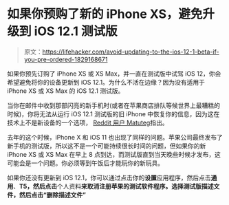 # 如果你预购了新的 iPhone XS，避免升级到 iOS 12.1 测试版

> 原文：<https://lifehacker.com/avoid-updating-to-the-ios-12-1-beta-if-you-pre-ordered-1829168671>

如果你预先订购了 iPhone XS 或 XS Max，并一直在测试版中试驾 iOS 12，你会希望避免将你的设备更新到 iOS 12.1。为什么不活在边缘？因为没有适用于 iPhone XS 或 XS Max 的 iOS 12.1 测试版。



当你在邮件中收到那部闪亮的新手机时(或者在苹果商店排队等候世界上最糟糕的时候)，你将无法从运行 iOS 12.1 测试版的旧 iPhone 中恢复你的信息，因为这在技术上不是新设备的一个选项， [Reddit 用户 Matuteg](https://www.reddit.com/r/apple/comments/9gwymt/psa_do_not_update_to_ios_121_beta_if_you_pre/)指出。

去年的这个时候，iPhone X 和 iOS 11 也出现了同样的问题。苹果公司最终发布了新手机的测试版，所以这不是一个可能持续很长时间的问题，但如果你的新 iPhone XS 或 XS Max 在早上 8 点到达，而测试版直到当天晚些时候才发布，这可能会是一个问题。你必须等到午饭后才能玩你的新玩具。

如果你还没有更新到 iOS 12.1，你可以通过点击你的**设置**应用程序，然后点击**通用**、**T5，然后点击**个人资料**来取消注册苹果的测试软件程序。选择测试版描述文件，然后点击“删除描述文件”**